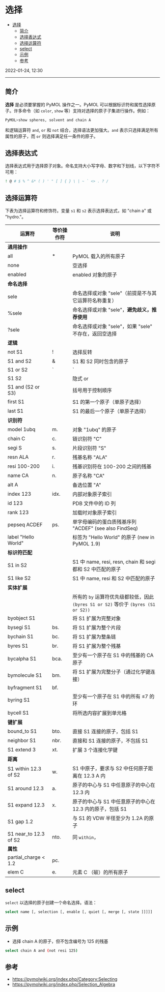 # 选择

- [选择](#选择)
  - [简介](#简介)
  - [选择表达式](#选择表达式)
  - [选择运算符](#选择运算符)
  - [select](#select)
  - [示例](#示例)
  - [参考](#参考)

2022-01-24, 12:30
***

## 简介

**选择** 是必须要掌握的 PyMOL 操作之一。PyMOL 可以根据标识符和属性选择原子。许多命令（如 `color`, `show` 等）支持对选择的原子子集进行操作。例如：

```sh
PyMOL>show spheres, solvent and chain A
```

和逻辑运算符 `and`, `or` 和 `not` 结合，选择语法更加强大。`and` 表示只选择满足所有属性的原子，而 `or` 则选择满足任一条件的原子。

## 选择表达式

选择表达式用于选择原子对象。命名支持大小写字母、数字和下划线，以下字符不可用：

```sh
! @ # $ % ^ &* ( ) ' " [ ] { } \ | ~ ` <> . ? /
```

## 选择运算符

下表为选择运算符和修饰符。变量 `s1` 和 `s2` 表示选择表达式，如 "chain a" 或 "hydro."。

|运算符|等价操作符|说明|
|---|---|---|
|**通用操作**|||
|all|*|PyMOL 载入的所有原子|
|none||空选择|
|enabled||enabled 对象的原子|
|**命名选择**|||
|sele||命名选择或对象 "sele"（前提是不与其它运算符名称重复）|
|%sele||命名选择或对象 "sele"，**避免歧义，推荐使用**|
|?sele||命名选择或对象 "sele"，如果 "sele" 不存在，返回空选择|
|**逻辑**|||
|not S1|!|选择反转|
|S1 and S2| & |S1 和 S2 同时包含的原子|
|S1 or S2|`|`|S1 或 S2 包含的原子|
|S1 S2|| 隐式 or|
|S1 and (S2 or S3)||括号用于控制顺序|
|first S1||S1 的第一个原子（单原子选择）|
|last S1||S1 的最后一个原子（单原子选择）|
|**识别符**|||
|model 1ubq|m.|对象 "1ubq" 的原子|
|chain C|c.|链识别符 "C"|
|segi S|s.|片段识别符 "S"|
|resn ALA|r.|残基名称 "ALA"|
|resi 100-200|i.|残基识别符在 100-200 之间的残基|
|name CA|n.|原子名称 "CA"|
|alt A||备选位置 "A"|
|index 123|idx.|内部对象原子索引|
|id 123||PDB 文件中的 ID 列|
|rank 123||加载时对象原子索引|
|pepseq ACDEF|ps.|单字母编码的蛋白质残基序列 "ACDEF" (see also FindSeq)|
|label "Hello World"||标签为 "Hello World" 的原子 (new in PyMOL 1.9)|
|**标识符匹配**|||
|S1 in S2||S1 中 name, resi, resn, chain 和 segi 都和 S2 中匹配的原子|
|S1 like S2||S1 中 name, resi 和 S2 中匹配的原子|
|**实体扩展**|||
|||所有的 `by` 运算符优先级都较低，因此 `(byres S1 or S2)` 等价于 `(byres (S1 or S2))`|
|byobject S1||将 S1 扩展为完整对象|
|bysegi S1|bs.|将 S1 扩展为整个片段|
|bychain S1|bc.|将 S1 扩展为整条链|
|byres S1|br.|将 S1 扩展为整个残基|
|bycalpha S1|bca.|至少有一个原子在 S1 中的残基的 CA 原子|
|bymolecule S1|bm.|将 S1 扩展为完整分子（通过化学键连接）|
|byfragment S1|bf.||
|byring S1||至少有一个原子在 S1 中的所有 ≤7 的 环|
|bycell S1||将所选内容扩展到单元格|
|**键扩展**|||
|bound_to S1|bto.|直接 S1 连接的原子，包括 S1|
|neighbor S1|nbr.|直接和 S1 连接的原子，不包括 S1|
|S1 extend 3|xt.|扩展 3 个连接化学键|
|**距离**|||
|S1 within 12.3 of S2|w.|S1 中原子，要求与 S2 中任何原子距离在 12.3 A 内|
|S1 around 12.3|a.|原子的中心与 S1 中任意原子的中心在 12.3 内|
|S1 expand 12.3|x.|原子的中心与 S1 中任意原子的中心在 12.3 内的原子，包括 S1|
|S1 gap 1.2||与 S1 的 VDW 半径至少为 1.2A 的原子|
|S1 near_to 12.3 of S2|nto.|同 `within`，
|**属性**|||
|partial_charge < 1.2|pc.||
|elem C|e.|元素 C （碳）的所有原子|


## select

`select` 以选择的原子创建一个命名选择。语法：

```sh
select name [, selection [, enable [, quiet [, merge [, state ]]]]]
```

## 示例

- 选择 chain A 的原子，但不包含编号为 125 的残基

```sh
select chain A and (not resi 125)
```

## 参考

- https://pymolwiki.org/index.php/Category:Selecting
- https://pymolwiki.org/index.php/Selection_Algebra
